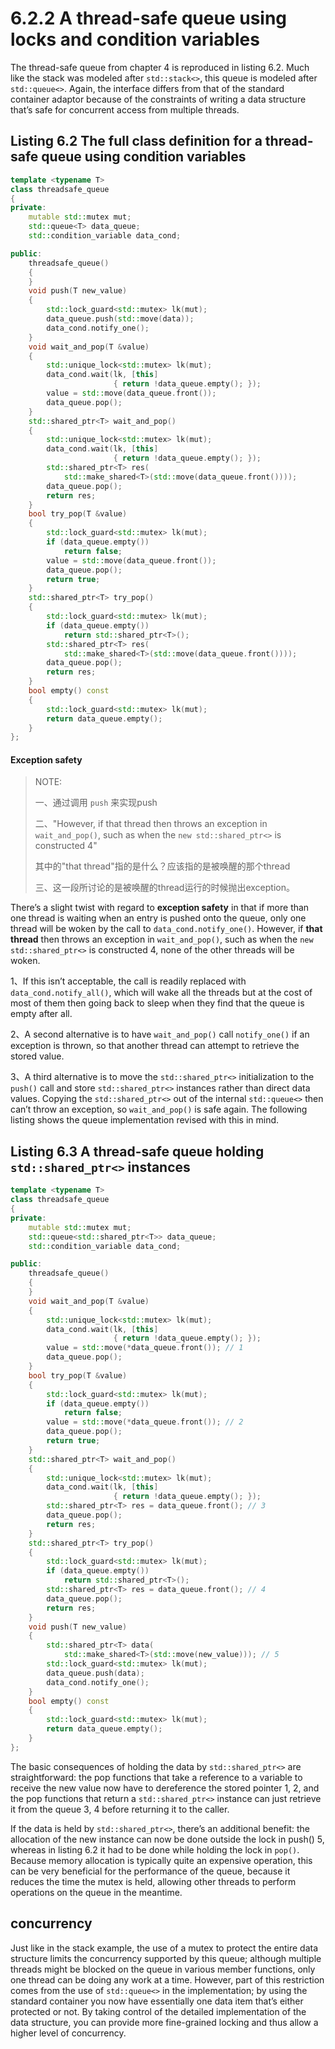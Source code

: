 # 6.2.2 A thread-safe queue using locks and condition variables

The thread-safe queue from chapter 4 is reproduced in listing 6.2. Much like the stack was modeled after `std::stack<>`, this queue is modeled after `std::queue<>`. Again, the interface differs from that of the standard container adaptor because of the constraints of writing a data structure that’s safe for concurrent access from multiple threads.



## Listing 6.2 The full class definition for a thread-safe queue using condition variables

```c++
template <typename T>
class threadsafe_queue
{
private:
    mutable std::mutex mut;
    std::queue<T> data_queue;
    std::condition_variable data_cond;

public:
    threadsafe_queue()
    {
    }
    void push(T new_value)
    {
        std::lock_guard<std::mutex> lk(mut);
        data_queue.push(std::move(data));
        data_cond.notify_one();
    }
    void wait_and_pop(T &value)
    {
        std::unique_lock<std::mutex> lk(mut);
        data_cond.wait(lk, [this]
                       { return !data_queue.empty(); });
        value = std::move(data_queue.front());
        data_queue.pop();
    }
    std::shared_ptr<T> wait_and_pop()
    {
        std::unique_lock<std::mutex> lk(mut);
        data_cond.wait(lk, [this]
                       { return !data_queue.empty(); });
        std::shared_ptr<T> res(
            std::make_shared<T>(std::move(data_queue.front())));
        data_queue.pop();
        return res;
    }
    bool try_pop(T &value)
    {
        std::lock_guard<std::mutex> lk(mut);
        if (data_queue.empty())
            return false;
        value = std::move(data_queue.front());
        data_queue.pop();
        return true;
    }
    std::shared_ptr<T> try_pop()
    {
        std::lock_guard<std::mutex> lk(mut);
        if (data_queue.empty())
            return std::shared_ptr<T>();
        std::shared_ptr<T> res(
            std::make_shared<T>(std::move(data_queue.front())));
        data_queue.pop();
        return res;
    }
    bool empty() const
    {
        std::lock_guard<std::mutex> lk(mut);
        return data_queue.empty();
    }
};

```

#### Exception safety

> NOTE:
>
> 一、通过调用 `push` 来实现push
>
> 二、"However, if that thread then throws an exception in `wait_and_pop()`, such as when the `new std::shared_ptr<>` is constructed 4"
>
> 其中的"that thread"指的是什么？应该指的是被唤醒的那个thread
>
> 三、这一段所讨论的是被唤醒的thread运行的时候抛出exception。

There’s a slight twist with regard to **exception safety** in that if more than one thread is waiting when an entry is pushed onto the queue, only one thread will be woken by the call to `data_cond.notify_one()`. However, if **that thread** then throws an exception in `wait_and_pop()`, such as when the `new std::shared_ptr<>` is constructed 4, none of the other threads will be woken.  

1、If this isn’t acceptable, the call is readily replaced with `data_cond.notify_all()`, which will wake all the threads but at the cost of most of them then going back to sleep when they find that the queue is empty after all. 

2、A second alternative is to have `wait_and_pop()` call `notify_one()` if an exception is thrown, so that another thread can attempt to retrieve the stored value. 

3、A third alternative is to move the `std::shared_ptr<>` initialization to the `push()` call and store `std::shared_ptr<>` instances rather than direct data values. Copying the `std::shared_ptr<>` out of the internal `std::queue<>` then can’t throw an exception, so `wait_and_pop()` is safe again. The following listing shows the queue implementation revised with this in mind.



## Listing 6.3 A thread-safe queue holding `std::shared_ptr<>` instances



```c++
template <typename T>
class threadsafe_queue
{
private:
    mutable std::mutex mut;
    std::queue<std::shared_ptr<T>> data_queue;
    std::condition_variable data_cond;

public:
    threadsafe_queue()
    {
    }
    void wait_and_pop(T &value)
    {
        std::unique_lock<std::mutex> lk(mut);
        data_cond.wait(lk, [this]
                       { return !data_queue.empty(); });
        value = std::move(*data_queue.front()); // 1
        data_queue.pop();
    }
    bool try_pop(T &value)
    {
        std::lock_guard<std::mutex> lk(mut);
        if (data_queue.empty())
            return false;
        value = std::move(*data_queue.front()); // 2
        data_queue.pop();
        return true;
    }
    std::shared_ptr<T> wait_and_pop()
    {
        std::unique_lock<std::mutex> lk(mut);
        data_cond.wait(lk, [this]
                       { return !data_queue.empty(); });
        std::shared_ptr<T> res = data_queue.front(); // 3
        data_queue.pop();
        return res;
    }
    std::shared_ptr<T> try_pop()
    {
        std::lock_guard<std::mutex> lk(mut);
        if (data_queue.empty())
            return std::shared_ptr<T>();
        std::shared_ptr<T> res = data_queue.front(); // 4
        data_queue.pop();
        return res;
    }
    void push(T new_value)
    {
        std::shared_ptr<T> data(
            std::make_shared<T>(std::move(new_value))); // 5
        std::lock_guard<std::mutex> lk(mut);
        data_queue.push(data);
        data_cond.notify_one();
    }
    bool empty() const
    {
        std::lock_guard<std::mutex> lk(mut);
        return data_queue.empty();
    }
};

```



The basic consequences of holding the data by `std::shared_ptr<>` are straightforward: the pop functions that take a reference to a variable to receive the new value now have to dereference the stored pointer 1, 2, and the pop functions that return a `std::shared_ptr<>` instance can just retrieve it from the queue 3, 4 before returning it to the caller.



If the data is held by `std::shared_ptr<>`, there’s an additional benefit: the allocation of the new instance can now be done outside the lock in push() 5, whereas in listing 6.2 it had to be done while holding the lock in `pop()`. Because memory allocation is typically quite an expensive operation, this can be very beneficial for the performance of the queue, because it reduces the time the mutex is held, allowing other threads to perform operations on the queue in the meantime.

## concurrency

Just like in the stack example, the use of a mutex to protect the entire data structure limits the concurrency supported by this queue; although multiple threads might be blocked on the queue in various member functions, only one thread can be doing any work at a time. However, part of this restriction comes from the use of `std::queue<>` in the implementation; by using the standard container you now have essentially one data item that’s either protected or not. By taking control of the detailed implementation of the data structure, you can provide more fine-grained locking and thus allow a higher level of concurrency.